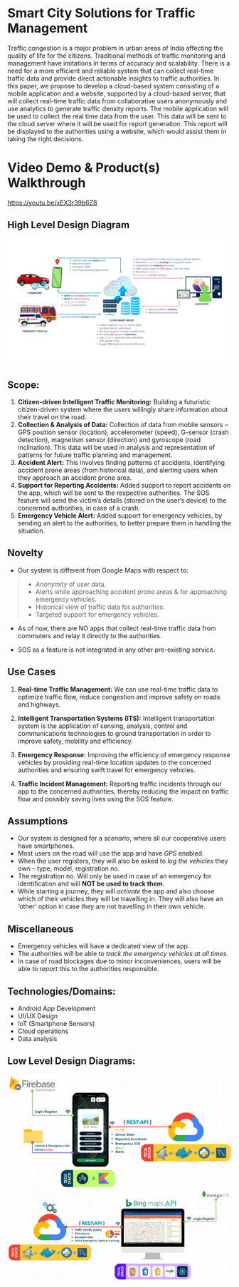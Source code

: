 # Smart City Solutions for Traffic Management
Traffic congestion is a major problem in urban areas of India affecting the quality of life for the citizens. Traditional methods of traffic monitoring and management have imitations in terms of accuracy and scalability. There is a need for a more efficient and reliable system that can collect real-time traffic data and provide direct actionable insights to traffic authorities. In this paper, we propose to develop a cloud-based system consisting of a mobile application and a website, supported by a cloud-based server, that will collect real-time traffic data from collaborative users anonymously and use analytics to generate traffic density reports. The mobile application will be used to collect the real time data from the user. This data will be sent to the cloud server where it will be used for report generation. This report will be displayed to the authorities using a website, which would assist them in taking the right decisions.

# Video Demo & Product(s) Walkthrough
https://youtu.be/xEX3r39b6Z8

## High Level Design Diagram
<img src="./diagrams/High Level Design Diagram.png" />

## Scope:
1. __Citizen-driven Intelligent Traffic Monitoring:__
	Building a futuristic citizen-driven system where the users willingly share information about their travel on the road. 
2. __Collection & Analysis of Data:__
	Collection of data from mobile sensors – GPS position sensor (location), accelerometer (speed), G-sensor (crash detection), magnetism sensor (direction) and gyroscope (road inclination). This data will be used in analysis and representation of patterns for future traffic planning and management. 
3. __Accident Alert:__
	This involves finding patterns of accidents, identifying accident prone areas (from historical data), and alerting users when they approach an accident prone area.
4. __Support for Reporting Accidents:__
	Added support to report accidents on the app, which will be sent to the respective authorities. The SOS feature will send the victim’s details (stored on the user’s device) to the concerned authorities, in case of a crash.
5. __Emergency Vehicle Alert:__
	Added support for emergency vehicles, by sending an alert to the authorities, to better prepare them in handling the situation.

## Novelty
* Our system is different from Google Maps with respect to:
>	* _Anonymity_ of user data.
>	* Alerts while approaching accident prone areas & for approaching emergency vehicles.
>	* Historical view of traffic data for authorities.
>	* Targeted support for emergency vehicles.
	
* As of now, there are NO apps that collect real-time traffic data from commuters and relay it directly to the authorities.

* SOS as a feature is not integrated in any other pre-existing service.

## Use Cases
1. __Real-time Traffic Management:__
	We can use real-time traffic data to optimize traffic flow, reduce congestion and improve safety on roads and highways.

2. __Intelligent Transportation Systems (ITS):__
	Intelligent transportation system is the application of sensing, analysis, control and communications technologies to ground transportation in order to improve safety, mobility and efficiency.

3. **Emergency Response:**
	Improving the efficiency of emergency response vehicles by providing real-time location updates to the concerned authorities and ensuring swift travel for emergency vehicles.

4. **Traffic Incident Management:**
	Reporting traffic incidents through our app to the concerned authorities, thereby  reducing the impact on traffic flow and possibly saving lives using the SOS feature.

## Assumptions
* Our system is designed for a _scenario_, where all our cooperative users have smartphones.
* Most users on the road will use the app and have _GPS_ enabled.
* When the user registers, they will also be asked to _log the vehicles_ they own – type, model, registration no.
* The registration no. Will only be used in case of an emergency for identification and will __NOT be used to track them__.
* While starting a journey, they will _activate_ the app and also choose which of their vehicles they will be travelling in. They will also have an ‘other’ option in case they are not travelling in their own vehicle.

## Miscellaneous
* Emergency vehicles will have a dedicated view of the app.
* The authorities will be able to _track the emergency vehicles at all times_.
* In case of road blockages due to minor inconveniences, users will be able to _report_ this to the authorities responsible.

## Technologies/Domains:
* Android App Development
* UI/UX Design
* IoT (Smartphone Sensors)
* Cloud operations
* Data analysis

## Low Level Design Diagrams:
<img src="./diagrams/Low Level Design Diagram - App.png" />
<img src="./diagrams/Low Level Design Diagram - Website.png" />
